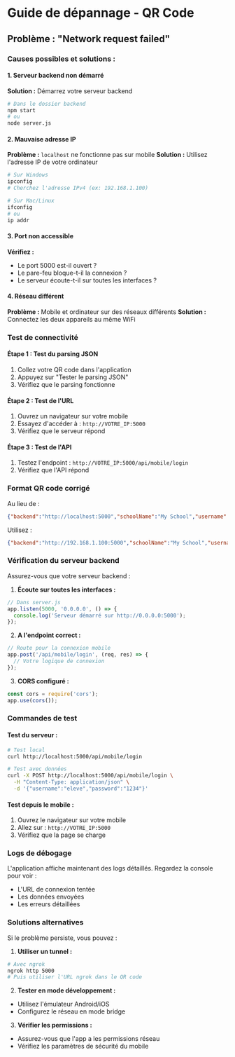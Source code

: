 # Guide de dépannage - QR Code

## Problème : "Network request failed"

### Causes possibles et solutions :

#### 1. Serveur backend non démarré
**Solution :** Démarrez votre serveur backend
```bash
# Dans le dossier backend
npm start
# ou
node server.js
```

#### 2. Mauvaise adresse IP
**Problème :** `localhost` ne fonctionne pas sur mobile
**Solution :** Utilisez l'adresse IP de votre ordinateur
```bash
# Sur Windows
ipconfig
# Cherchez l'adresse IPv4 (ex: 192.168.1.100)

# Sur Mac/Linux
ifconfig
# ou
ip addr
```

#### 3. Port non accessible
**Vérifiez :**
- Le port 5000 est-il ouvert ?
- Le pare-feu bloque-t-il la connexion ?
- Le serveur écoute-t-il sur toutes les interfaces ?

#### 4. Réseau différent
**Problème :** Mobile et ordinateur sur des réseaux différents
**Solution :** Connectez les deux appareils au même WiFi

### Test de connectivité

#### Étape 1 : Test du parsing JSON
1. Collez votre QR code dans l'application
2. Appuyez sur "Tester le parsing JSON"
3. Vérifiez que le parsing fonctionne

#### Étape 2 : Test de l'URL
1. Ouvrez un navigateur sur votre mobile
2. Essayez d'accéder à : `http://VOTRE_IP:5000`
3. Vérifiez que le serveur répond

#### Étape 3 : Test de l'API
1. Testez l'endpoint : `http://VOTRE_IP:5000/api/mobile/login`
2. Vérifiez que l'API répond

### Format QR code corrigé

Au lieu de :
```json
{"backend":"http://localhost:5000","schoolName":"My School","username":"eleve","password":"1234"}
```

Utilisez :
```json
{"backend":"http://192.168.1.100:5000","schoolName":"My School","username":"eleve","password":"1234"}
```

### Vérification du serveur backend

Assurez-vous que votre serveur backend :

1. **Écoute sur toutes les interfaces :**
```javascript
// Dans server.js
app.listen(5000, '0.0.0.0', () => {
  console.log('Serveur démarré sur http://0.0.0.0:5000');
});
```

2. **A l'endpoint correct :**
```javascript
// Route pour la connexion mobile
app.post('/api/mobile/login', (req, res) => {
  // Votre logique de connexion
});
```

3. **CORS configuré :**
```javascript
const cors = require('cors');
app.use(cors());
```

### Commandes de test

#### Test du serveur :
```bash
# Test local
curl http://localhost:5000/api/mobile/login

# Test avec données
curl -X POST http://localhost:5000/api/mobile/login \
  -H "Content-Type: application/json" \
  -d '{"username":"eleve","password":"1234"}'
```

#### Test depuis le mobile :
1. Ouvrez le navigateur sur votre mobile
2. Allez sur : `http://VOTRE_IP:5000`
3. Vérifiez que la page se charge

### Logs de débogage

L'application affiche maintenant des logs détaillés. Regardez la console pour voir :
- L'URL de connexion tentée
- Les données envoyées
- Les erreurs détaillées

### Solutions alternatives

Si le problème persiste, vous pouvez :

1. **Utiliser un tunnel :**
```bash
# Avec ngrok
ngrok http 5000
# Puis utiliser l'URL ngrok dans le QR code
```

2. **Tester en mode développement :**
- Utilisez l'émulateur Android/iOS
- Configurez le réseau en mode bridge

3. **Vérifier les permissions :**
- Assurez-vous que l'app a les permissions réseau
- Vérifiez les paramètres de sécurité du mobile 